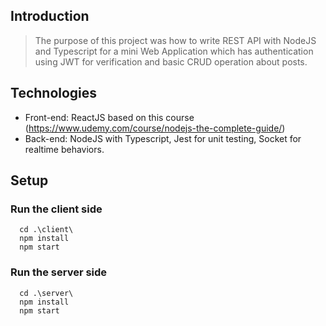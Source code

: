 ## Introduction

> The purpose of this project was how to write REST API with NodeJS and Typescript for a mini Web Application which has authentication using JWT for verification and basic CRUD operation about posts.

## Technologies

- Front-end: ReactJS based on this course (https://www.udemy.com/course/nodejs-the-complete-guide/)
- Back-end: NodeJS with Typescript, Jest for unit testing, Socket for realtime behaviors.

## Setup

### Run the client side

```
  cd .\client\
  npm install
  npm start
```

### Run the server side

```
  cd .\server\
  npm install
  npm start
```
